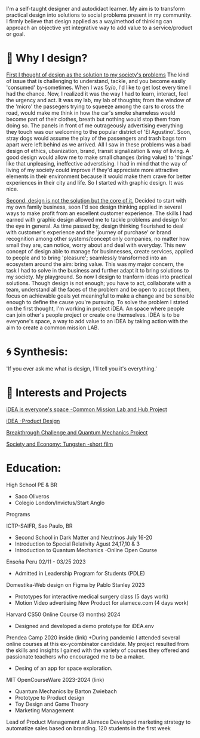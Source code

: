 
I'm a self-taught designer and autodidact learner. My aim is to transform practical design into solutions to social problems present in my community.
I firmly believe that design applied as a way/method of thinking can approach an objective yet integrative way to add value to a service/product or goal.

# 🎲 Why I design? 
[First I thought of design as the solution to my society's problems](why-i-design-2.md)
The kind of issue that is challenging to understand, tackle, and you become easily 'consumed' by-sometimes.
When I was 5y/o, I'd like to get lost every time I had the chance. Now, I realized it was the way I had to learn, interact, feel the urgency and act. 
It was my lab, my lab of thoughts; from the window of the 'micro' the passegers trying to squeeze among the cars to cross the road, would make me think in how the car's smoke shameless would become part of their clothes, breath but nothing would stop them from doing so. The panels in front of me outrageously advertising everything they touch was our welcoming to the popular district of 'El Agustino'. 
Soon, stray dogs would assume the play of the passengers and trash bags torn apart were left behind as we arrived. 
All I saw in these problems was a bad design of ethics, ubanization, brand, transit signalization & way of living. 
A good design would allow me to make small changes (bring value) to 'things' like that unpleasing, ineffective adverstising. 
I had in mind that the way of living of my society could improve if they'd appreciate more attractive elements in their environment 
because it would make them crave for better experiences in their city and life.
So I started with graphic design. It was nice. 

[Second, design is not the solution but the core of it.](why-i-design-1.md)
Decided to start with my own family business, soon I'd see design thinking applied in several ways to make profit from an excellent customer experience. 
The skills I had earned with graphic design allowed me to tackle problems and design for the eye in general. As time passed by, design thinking flourished 
to deal with customer's experience and the 'journey of purchase' or brand recognition among other systems/concept only companies, 
no matter how small they are, can notice, worry about and deal with everyday. This new concept of design able to manage for businnesses, create services, applied to people and to bring 'pleasure'; seamlessly transformed into an ecosystem around the aim: bring value. This was my major concern, the task I had to solve in the business and further adapt it to bring solutions to my society. My playground. 
So now I design to tranform ideas into practical solutions. Though design is not enough; you have to act, collaborate with a team, understand all the faces of the problem and be open to accept them, focus on
achievable goals yet meaningful to make a change and be sensible enough to define the cause you're pursuing.
To solve the problem I stated on the first thought, I'm working in project iDEA. An space where people can join other's people project or create one themselves.
iDEA is to be everyone's space, a way to add value to an iDEA by taking action with the aim to create a common mission LAB. 

# 🌀 Synthesis: 
'If you ever ask me what is design, I'll tell you it's everything.'

# 🚩 Interests and Projects 

[iDEA is everyone's space -Common Mission Lab and Hub Project](https://coda.io/@mr-maclowelll/idea/env-design-9)

[iDEA -Product Design](https://www.behance.net/gallery/214132493/An-iDEA-product-design)

[Breakthrough Challenge and Quantum Mechanics Project](https://drive.google.com/drive/folders/15WUvs2NXDPKtKIxn0zOBRT2W5aGzXHvo?usp=sharing)

[Society and Economy: Tungsten -short film](https://docs.google.com/document/d/1hAdoAENF4OfJOwzpbgxsPTkBGXqGXUjtssEn6eicpUk/edit?usp=sharing)

# Education: 

High School PE & BR 
- Saco Oliveros
- Colegio London/Invictus/Start Anglo

Programs 

ICTP-SAIFR, Sao Paulo, BR 
- Second School in Dark Matter and Neutrinos
  July 16-20
- Introduction to Special Relativity Agust 24,17,10 & 3
- Introduction to Quantum Mechanics -Online Open Course 

Enseña Peru 02/11 - 03/25 2023 
- Admitted in Leadership Program for Students (PDLE)

Domestika-Web design on Figma by Pablo Stanley 2023 
- Prototypes for interactive medical surgery class (5 days work)
- Motion Video advertising New Product for alamece.com (4 days work)
  
Harvard CS50 Online Course (3 months) 2024 
- Designed and developed a demo prototype for iDEA.env

Prendea Camp 2020
inside (link)
+During pandemic I attended several online courses at this ex-ycombinator candidate.
My project resulted from the skills and insights I gained with the variety of courses they offered
and passionate teachers who encouraged me to be a maker.

- Desing of an app for space exploration. 

MIT OpenCourseWare 2023-2024 (link)
- Quantum Mechanics by Barton Zwiebach
- Prototype to Product design
- Toy Design and Game Theory
- Marketing Management
  
Lead of Product Management at Alamece 
Developed marketing strategy to automatize sales
based on branding.
120 students in the first week 



